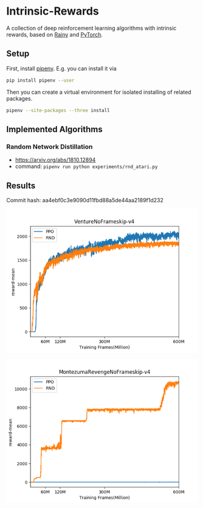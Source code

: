 # Intrinsic-Rewards
A collection of deep reinforcement learning algorithms with intrinsic rewards,
based on [Rainy](https://github.com/kngwyu/Rainy) and [PyTorch](https://pytorch.org/).

## Setup
First, install [pipenv](https://pipenv.readthedocs.io/en/latest/).
E.g. you can install it via
``` bash
pip install pipenv --user
```

Then you can create a virtual environment for isolated installing of related packages.
```bash
pipenv --site-packages --three install
```

## Implemented Algorithms

### Random Network Distillation
- https://arxiv.org/abs/1810.12894
- command: `pipenv run python experiments/rnd_atari.py`

## Results
Commit hash: aa4ebf0c3e9090d11fbd88a5de44aa2189f1d232

![Venture](./pictures/venture.png)

![Montezuma's Revenge](./pictures/montezuma.png)
